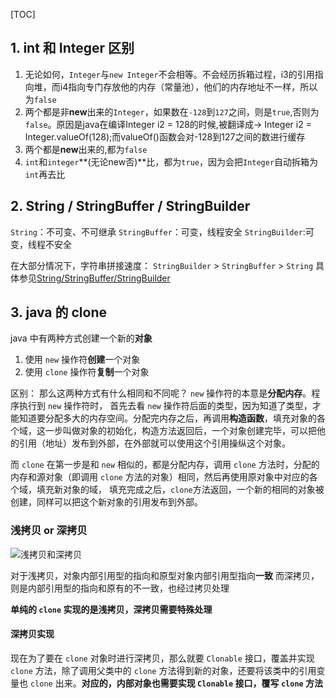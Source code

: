 [TOC]
## 1. int 和 Integer 区别
1. 无论如何，`Integer`与`new Integer`不会相等。不会经历拆箱过程，i3的引用指向堆，而i4指向专门存放他的内存（常量池），他们的内存地址不一样，所以为`false`
2. 两个都是非**new**出来的`Integer`，如果数在`-128`到`127`之间，则是`true`,否则为`false`。原因是java在编译Integer i2 = 128的时候,被翻译成-> Integer i2 = Integer.valueOf(128);而valueOf()函数会对-128到127之间的数进行缓存
3. 两个都是**new**出来的,都为`false`
4. `int`和`integer`**(无论new否)**比，都为`true`，因为会把`Integer`自动拆箱为`int`再去比

## 2. String / StringBuffer / StringBuilder
`String`：不可变、不可继承
`StringBuffer`：可变，线程安全
`StringBuilder`:可变，线程不安全

在大部分情况下，字符串拼接速度：
`StringBuilder` > `StringBuffer` > `String`
具体参见[String/StringBuffer/StringBuilder](http://blog.csdn.net/rmn190/article/details/1492013)

## 3. java 的 clone
java 中有两种方式创建一个新的**对象**
1. 使用 `new` 操作符**创建**一个对象
2. 使用 `clone` 操作符**复制**一个对象

区别：
那么这两种方式有什么相同和不同呢？
`new` 操作符的本意是**分配内存**。程序执行到 `new` 操作符时， 首先去看 `new` 操作符后面的类型，因为知道了类型，才能知道要分配多大的内存空间。分配完内存之后，再调用**构造函数**，填充对象的各个域，这一步叫做对象的初始化，构造方法返回后，一个对象创建完毕，可以把他的引用（地址）发布到外部，在外部就可以使用这个引用操纵这个对象。

而 `clone` 在第一步是和 `new` 相似的，都是分配内存，调用 `clone` 方法时，分配的内存和源对象（即调用 `clone` 方法的对象）相同，然后再使用原对象中对应的各个域，填充新对象的域， 填充完成之后，`clone`方法返回，一个新的相同的对象被创建，同样可以把这个新对象的引用发布到外部。

### 浅拷贝 or 深拷贝
![浅拷贝和深拷贝](http://img.blog.csdn.net/20140116224712140?watermark/2/text/aHR0cDovL2Jsb2cuY3Nkbi5uZXQvemhhbmdqZ19ibG9n/font/5a6L5L2T/fontsize/400/fill/I0JBQkFCMA==/dissolve/70/gravity/SouthEast)

对于浅拷贝，对象内部引用型的指向和原型对象内部引用型指向**一致**
而深拷贝，则是内部引用型的指向和原有的不一致，也经过拷贝处理

**单纯的 `clone` 实现的是浅拷贝，深拷贝需要特殊处理**

#### 深拷贝实现

现在为了要在 `clone` 对象时进行深拷贝，那么就要 `Clonable` 接口，覆盖并实现 `clone` 方法，除了调用父类中的 `clone` 方法得到新的对象，还要将该类中的引用变量也 `clone` 出来。**对应的，内部对象也需要实现 `Clonable` 接口，覆写 `clone` 方法**